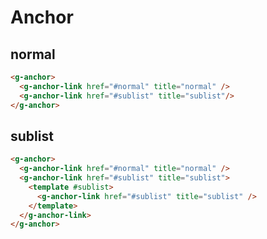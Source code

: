 # Anchor

<script setup>
import { GAnchor, GAnchorLink } from '../../src/components/anchor/index';
</script>

## normal

<g-anchor>
  <g-anchor-link href="#normal" title="normal" />
  <g-anchor-link href="#sublist" title="sublist"/>
</g-anchor>

```html
<g-anchor>
  <g-anchor-link href="#normal" title="normal" />
  <g-anchor-link href="#sublist" title="sublist"/>
</g-anchor>
```

## sublist

<g-anchor>
  <g-anchor-link href="#normal" title="normal" />
  <g-anchor-link href="#sublist" title="sublist">
    <template #sublist>
      <g-anchor-link href="#sublist" title="sublist" />
    </template>
  </g-anchor-link>
</g-anchor>

```html
<g-anchor>
  <g-anchor-link href="#normal" title="normal" />
  <g-anchor-link href="#sublist" title="sublist">
    <template #sublist>
      <g-anchor-link href="#sublist" title="sublist" />
    </template>
  </g-anchor-link>
</g-anchor>
```

